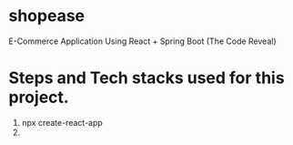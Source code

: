 # shopease
E-Commerce Application Using React + Spring Boot (The Code Reveal)

###

# Steps and Tech stacks used for this project.
1. npx create-react-app
2. 